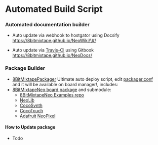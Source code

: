 # Automated Build Script

### Automated documentation builder

* Auto update via webhook to hostgator using Docsify https://8bitmixtape.github.io/NeoWiki/\#/

* Auto update via [Travis-CI](http://travis-ci.org/) using Gitbook https://8bitmixtape.github.io/NeoDocs/

### Package Builder

* [8BitMixtapePackager](https://github.com/8BitMixtape/8BitMixtapePackager) Ultimate auto deploy script, edit [packager.conf](https://github.com/8BitMixtape/8BitMixtapePackager/blob/master/packager.conf) and it will be available on board manager!, includes:
 * [8BitMixtapeNeo board package](https://github.com/8BitMixtape/8BitMixtapePlatform) and submodule:
   * [8BitMixtapeNeo Examples repo](https://github.com/8BitMixtape/NeoCodeExamples)
   * [NeoLib](https://github.com/8BitMixtape/_8Bit-Mixtape-NEO-Lib/tree/548cadc193fa8b50dd3eb4ead7e13e9b58d7993c)
   * [CocoSynth](https://github.com/CocoMake7Addons/CocoSynth/tree/8d4aa25d3f890e9147e98a9c78c2be77c753e935)
   * [CocoTouch](https://github.com/CocoMake7Addons/CocoTouch/tree/5bd0cadddf15eca0d9c22233253806a87745c9f5)
   * [Adafruit NeoPixel](https://github.com/adafruit/Adafruit_NeoPixel/tree/95a45f6a42f11c74cb60492ac555021de72c004f)
   
#### How to Update package

* Todo